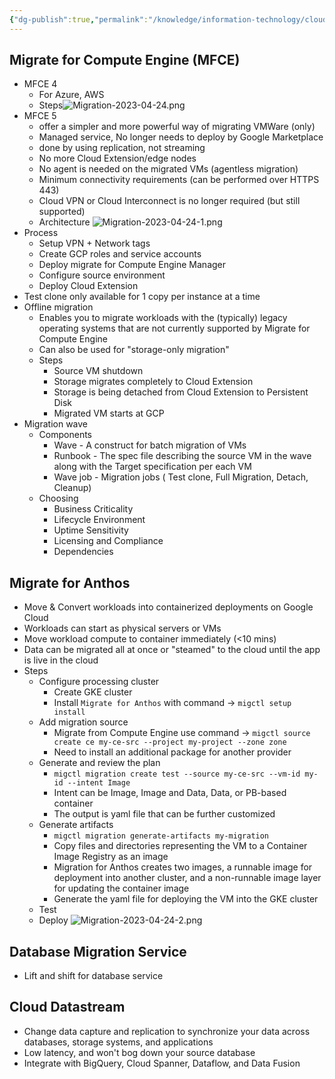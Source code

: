 ```yaml
---
{"dg-publish":true,"permalink":"/knowledge/information-technology/cloud/google-cloud/migration/","dgPassFrontmatter":true}
---
```


## Migrate for Compute Engine (MFCE)
- MFCE 4
	- For Azure, AWS
	- Steps![Migration-2023-04-24.png](/img/user/Attachments/Migration-2023-04-24.png)
- MFCE 5
	- offer a simpler and more powerful way of migrating VMWare (only)
	- Managed service, No longer needs to deploy by Google Marketplace
	- done by using replication, not streaming
	- No more Cloud Extension/edge nodes
	- No agent is needed on the migrated VMs (agentless migration)
	- Minimum connectivity requirements (can be performed over HTTPS 443)
	- Cloud VPN or Cloud Interconnect is no longer required (but still supported)
	- Architecture ![Migration-2023-04-24-1.png](/img/user/Attachments/Migration-2023-04-24-1.png)
- Process
	- Setup VPN + Network tags
	- Create GCP roles and service accounts
	- Deploy migrate for Compute Engine Manager
	- Configure source environment
	- Deploy Cloud Extension
- Test clone only available for 1 copy per instance at a time
- Offline migration
	- Enables you to migrate workloads with the (typically) legacy operating systems that are not currently supported by Migrate for Compute Engine
	- Can also be used for "storage-only migration"
	- Steps
		- Source VM shutdown
		- Storage migrates completely to Cloud Extension
		- Storage is being detached from Cloud Extension to Persistent Disk
		- Migrated VM starts at GCP
- Migration wave
	- Components
		- Wave -  A construct for batch migration of VMs
		- Runbook - The spec file describing the source VM in the wave along with the Target specification per each VM
		- Wave job - Migration jobs ( Test clone,  Full Migration, Detach, Cleanup)
	- Choosing
		- Business Criticality
		- Lifecycle Environment
		- Uptime Sensitivity
		- Licensing and Compliance
		- Dependencies
## Migrate for Anthos
- Move & Convert workloads into containerized deployments on Google Cloud
- Workloads can start as physical servers or VMs
- Move workload compute to container immediately (<10 mins)
- Data can be migrated all at once or "steamed" to the cloud until the app is live in the cloud
- Steps
	- Configure processing cluster
		- Create GKE cluster
		- Install `Migrate for Anthos` with command ->  `migctl setup install`
	- Add migration source
		- Migrate from Compute Engine use command ->  `migctl source create ce my-ce-src --project my-project --zone zone`
		- Need to install an additional package for another provider
	- Generate and review the plan
		- `migctl migration create test --source my-ce-src --vm-id my-id --intent Image`
		- Intent can be Image, Image and Data, Data, or PB-based container
		- The output is yaml file that can be further customized
	- Generate artifacts
		- `migctl migration generate-artifacts my-migration`
		- Copy files and directories representing the VM to a Container Image Registry as an image
		- Migration for Anthos creates two images, a runnable image for deployment into another cluster, and a non-runnable image layer for updating the container image
		- Generate the yaml file for deploying the VM into the GKE cluster
	- Test
	- Deploy
![Migration-2023-04-24-2.png](/img/user/Attachments/Migration-2023-04-24-2.png)
## Database Migration Service
- Lift and shift for database service
## Cloud Datastream
- Change data capture and replication to synchronize your data across databases, storage systems, and applications
- Low latency, and won't bog down your source database
- Integrate with BigQuery, Cloud Spanner, Dataflow, and Data Fusion
